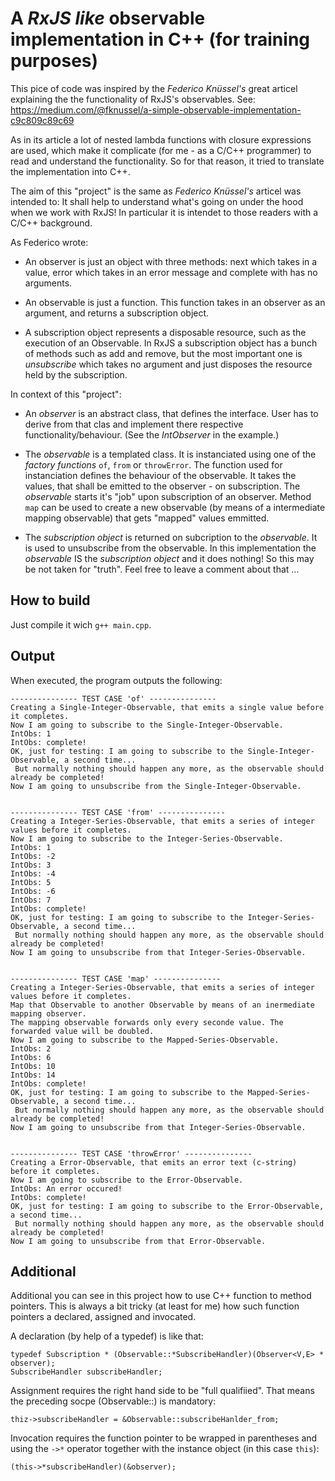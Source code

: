 # A *RxJS like* observable implementation in C++ (for training purposes)

This pice of code was inspired by the *Federico Knüssel's* great articel explaining the
the functionality of RxJS's observables.
See: https://medium.com/@fknussel/a-simple-observable-implementation-c9c809c89c69

As in its article a lot of nested lambda functions with closure expressions are used, which make it
complicate (for me - as a C/C++ programmer) to read and understand the functionality.
So for that reason, it tried to translate the implementation into C++.

The aim of this "project" is the same as *Federico Knüssel's* articel was intended to:
It shall help to understand what's going on under the hood when we work with RxJS!
In particular it is intendet to those readers with a C/C++ background.


As Federico wrote:
- An observer is just an object with three methods: next which takes in a value,
  error which takes in an error message and complete with has no arguments.

- An observable is just a function. This function takes in an observer as an argument,
  and returns a subscription object.

- A subscription object represents a disposable resource, such as the execution of an Observable.
  In RxJS a subscription object has a bunch of methods such as add and remove, but the most
  important one is *unsubscribe* which takes no argument and just disposes the resource held by the subscription.


In context of this "project":
- An *observer* is an abstract class, that defines the interface. User has to derive from that clas
  and implement there respective functionality/behaviour. (See the *IntObserver* in the example.)

- The *observable* is a templated class. It is instanciated using one of the *factory functions*
  `of`, `from` or `throwError`. The function used for instanciation defines the behaviour of the observable.
  It takes the values, that shall be emitted to the observer - on subscription.
  The *observable* starts it's "job" upon subscription of an observer.
  Method `map` can be used to create a new observable (by means of a intermediate mapping observable) that
  gets "mapped" values emmitted.

- The *subscription object* is returned on subcription to the *observable*. It is used to unsubscribe from
  the observable. In this implementation the *observable* IS the *subscription object* and it does nothing!
  So this may be not taken for "truth". Feel free to leave a comment about that ...



## How to build
Just compile it wich `g++ main.cpp`.


## Output
When executed, the program outputs the following:

```
--------------- TEST CASE 'of' ---------------
Creating a Single-Integer-Observable, that emits a single value before it completes.
Now I am going to subscribe to the Single-Integer-Observable.
IntObs: 1
IntObs: complete!
OK, just for testing: I am going to subscribe to the Single-Integer-Observable, a second time...
 But normally nothing should happen any more, as the observable should already be completed!
Now I am going to unsubscribe from the Single-Integer-Observable.


--------------- TEST CASE 'from' ---------------
Creating a Integer-Series-Observable, that emits a series of integer values before it completes.
Now I am going to subscribe to the Integer-Series-Observable.
IntObs: 1
IntObs: -2
IntObs: 3
IntObs: -4
IntObs: 5
IntObs: -6
IntObs: 7
IntObs: complete!
OK, just for testing: I am going to subscribe to the Integer-Series-Observable, a second time...
 But normally nothing should happen any more, as the observable should already be completed!
Now I am going to unsubscribe from that Integer-Series-Observable.


--------------- TEST CASE 'map' ---------------
Creating a Integer-Series-Observable, that emits a series of integer values before it completes.
Map that Observable to another Observable by means of an inermediate mapping observer.
The mapping observable forwards only every seconde value. The forwarded value will be doubled.
Now I am going to subscribe to the Mapped-Series-Observable.
IntObs: 2
IntObs: 6
IntObs: 10
IntObs: 14
IntObs: complete!
OK, just for testing: I am going to subscribe to the Mapped-Series-Observable, a second time...
 But normally nothing should happen any more, as the observable should already be completed!
Now I am going to unsubscribe from that Integer-Series-Observable.


--------------- TEST CASE 'throwError' ---------------
Creating a Error-Observable, that emits an error text (c-string) before it completes.
Now I am going to subscribe to the Error-Observable.
IntObs: An error occured!
IntObs: complete!
OK, just for testing: I am going to subscribe to the Error-Observable, a second time...
 But normally nothing should happen any more, as the observable should already be completed!
Now I am going to unsubscribe from that Error-Observable.
```

## Additional
Additional you can see in this project how to use C++ function to method pointers.
This is always a bit tricky (at least for me) how such function pointers a declared, assigned
and invocated.

A declaration (by help of a typedef) is like that:
```
typedef Subscription * (Observable::*SubscribeHandler)(Observer<V,E> * observer);
SubscribeHandler subscribeHandler;
```

Assignment requires the right hand side to be "full qualifiied".
That means the preceding socpe (Observable::) is mandatory:
```
thiz->subscribeHandler = &Observable::subscribeHanlder_from;
```

Invocation requires the function pointer to be wrapped in parentheses and using the `->*` operator
together with the instance object (in this case `this`):
```
(this->*subscribeHandler)(&observer);
```


